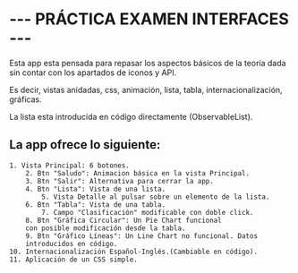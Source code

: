 # --- PRÁCTICA EXAMEN INTERFACES ---

Esta app esta pensada para repasar los aspectos básicos 
de la teoría dada sin contar con los apartados de iconos y API.

Es decir, vistas anidadas, css, animación, lista, tabla, 
internacionalización, gráficas.

La lista esta introducida en código directamente 
(ObservableList).

## La app ofrece lo siguiente:

    1. Vista Principal: 6 botones.
        2. Btn "Saludo": Animacion básica en la vista Principal.
        3. Btn "Salir": Alternativa para cerrar la app.
        4. Btn "Lista": Vista de una lista.
            5. Vista Detalle al pulsar sobre un elemento de la lista.
        6. Btn "Tabla": Vista de una tabla.
            7. Campo "Clasificación" modificable con doble click. 
        8. Btn "Gráfica Circular": Un Pie Chart funcional
        con posible modificación desde la tabla.
        9. Btn "Gráfico Líneas": Un Line Chart no funcional. Datos
        introducidos en código.
    10. Internacionalización Español-Inglés.(Cambiable en código).
    11. Aplicación de un CSS simple.

